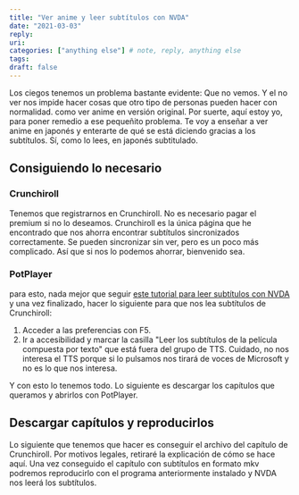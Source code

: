 ```yaml
---
title: "Ver anime y leer subtítulos con NVDA"
date: "2021-03-03"
reply:
uri:
categories: ["anything else"] # note, reply, anything else
tags:
draft: false
---
```


Los ciegos tenemos un problema bastante evidente: Que no vemos. Y el no ver nos impide hacer cosas que otro tipo de personas pueden hacer con normalidad. como ver anime en versión original. Por suerte, aquí estoy yo, para poner remedio a ese pequeñito problema. Te voy a enseñar a ver anime en japonés y enterarte de qué se está diciendo gracias a los subtítulos. Sí, como lo lees, en japonés subtitulado.

## Consiguiendo lo necesario

### Crunchiroll

Tenemos que registrarnos en Crunchiroll. No es necesario pagar el premium si no lo deseamos. Crunchiroll es la única página que he encontrado que nos ahorra encontrar subtítulos sincronizados correctamente. Se pueden sincronizar sin ver, pero es un poco más complicado. Así que si nos lo podemos ahorrar, bienvenido sea.

### PotPlayer

para esto, nada mejor que seguir [este tutorial para leer subtítulos con NVDA](https://nvda.es/2018/12/05/tutorial-como-leer-subtitulos-automaticamente-con-nvda-usando-pot-player/) y una vez finalizado, hacer lo siguiente para que nos lea subtítulos de Crunchiroll:

1. Acceder a las preferencias con F5.
2. Ir a accesibilidad y marcar la casilla "Leer los subtítulos de la película compuesta por texto" que está fuera del grupo de TTS. Cuidado, no nos interesa el TTS porque si lo pulsamos nos tirará de voces de Microsoft y no es lo que nos interesa.

Y con esto lo tenemos todo. Lo siguiente es descargar los capítulos que queramos y abrirlos con PotPlayer.

## Descargar capítulos y reproducirlos

Lo siguiente que tenemos que hacer es conseguir el archivo del capítulo de Crunchiroll. Por motivos legales, retiraré la explicación de cómo se hace aquí. Una vez conseguido el capítulo con subtítulos en formato mkv podremos reproducirlo con el programa anteriormente instalado y NVDA nos leerá los subtítulos.
